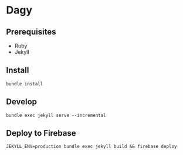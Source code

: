 # Dagy

## Prerequisites

* Ruby
* Jekyll

## Install

    bundle install

## Develop

    bundle exec jekyll serve --incremental

## Deploy to Firebase

    JEKYLL_ENV=production bundle exec jekyll build && firebase deploy
